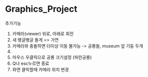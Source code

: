 # Graphics_Project

추가기능
1. 카메라(viewer) 위로, 아래로 회전
2. 새 뱅글뱅글 돌게 => 가연
3. 카메라와 충돌하면 더이상 이동 불가능 -> 공룡들, museum 앞 기둥 두개
4.
5. 마우스 우클릭으로 공룡 크기설정 (파란공룡)
6. Q나 esc누르면 종료
7. 화면 클릭할때 카메라 위치 변경 